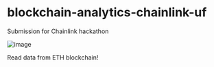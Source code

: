 # blockchain-analytics-chainlink-uf
 Submission for Chainlink hackathon

![image](https://user-images.githubusercontent.com/28271610/143790206-aacabdc4-9a71-4bb5-aa0f-d4034d2374ea.png)

Read data from ETH blockchain!
